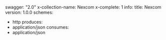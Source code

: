 swagger: "2.0"
x-collection-name: Nexcom
x-complete: 1
info:
  title: Nexcom
  version: 1.0.0
schemes:
- http
produces:
- application/json
consumes:
- application/json